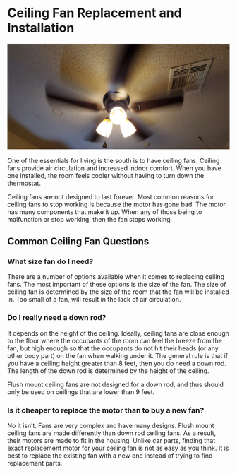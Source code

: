 # Ceiling Fan Replacement and Installation

<p class="text-center">
<img src="/images/ceilingfan20210220.jpg" alt="Newly installed ceiling fan being tested" />
</p>

One of the essentials for living is the south is to have ceiling fans. Ceiling fans provide air circulation and increased indoor comfort. When you have one installed, the room feels cooler without having to turn down the thermostat.

Ceiling fans are not designed to last forever. Most common reasons for ceiling fans to
stop working is because the motor has gone bad. The motor has many components that
make it up. When any of those being to malfunction or stop working, then the fan stops
working.

## Common Ceiling Fan Questions

### What size fan do I need?

There are a number of options available when it comes to replacing ceiling fans. The
most important of these options is the size of the fan. The size
of ceiling fan is determined by the size of the room that the fan will be installed in.
Too small of a fan, will result in the lack of air circulation.

### Do I really need a down rod?

It depends on the height of the ceiling. Ideally, ceiling fans are close enough to the floor where the
occupants of the room can feel the breeze from the fan, but high enough so that the occupants do not hit
their heads (or any other body part) on the fan when walking under it. The general rule is that if you have
a ceiling height greater than 8 feet, then you do need a down rod. The length of the down rod is determined
by the height of the ceiling.

Flush mount ceiling fans are not designed for a down rod, and thus should only be used on ceilings that
are lower than 9 feet.

### Is it cheaper to replace the motor than to buy a new fan?

No it isn’t. Fans are very complex and have many designs. Flush mount ceiling fans
are made differently than down rod ceiling fans. As a result, their motors are made to fit
in the housing. Unlike car parts, finding that exact replacement motor for your ceiling
fan is not as easy as you think. It is best to replace the existing fan with a new one instead
of trying to find replacement parts.
